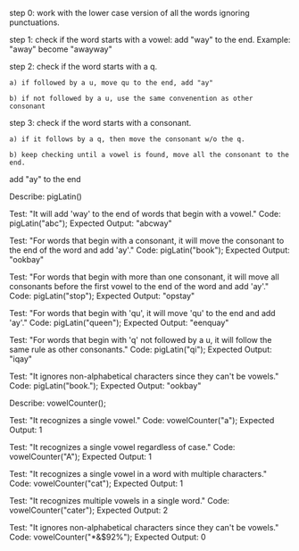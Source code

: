 step 0: work with the lower case version of all the words ignoring punctuations.

step 1: check if the word starts with a vowel: add "way" to the end.
    Example: "away" become "awayway"

step 2: check if the word starts with a q.

    a) if followed by a u, move qu to the end, add "ay"

    b) if not followed by a u, use the same convenention as other consonant

step 3: check if the word starts with a consonant.

    a) if it follows by a q, then move the consonant w/o the q.

    b) keep checking until a vowel is found, move all the consonant to the end.

  add "ay" to the end


Describe: pigLatin()

Test: "It will add 'way' to the end of words that begin with a vowel."
Code: pigLatin("abc");
Expected Output: "abcway"

Test: "For words that begin with a consonant, it will move the consonant to the end of the word and add 'ay'."
Code: pigLatin("book");
Expected Output: "ookbay"

Test: "For words that begin with more than one consonant, it will move all consonants before the first vowel to the end of the word and add 'ay'."
Code: pigLatin("stop");
Expected Output: "opstay"

Test: "For words that begin with 'qu', it will move 'qu' to the end and add 'ay'."
Code: pigLatin("queen");
Expected Output: "eenquay"

Test: "For words that begin with 'q' not followed by a u, it will follow the same rule as other consonants."
Code: pigLatin("qi");
Expected Output: "iqay"

Test: "It ignores non-alphabetical characters since they can't be vowels."
Code: pigLatin("book.");
Expected Output: "ookbay"


Describe: vowelCounter();

Test: "It recognizes a single vowel."
Code: vowelCounter("a");
Expected Output: 1

Test: "It recognizes a single vowel regardless of case."
Code: vowelCounter("A");
Expected Output: 1

Test: "It recognizes a single vowel in a word with multiple characters."
Code: vowelCounter("cat");
Expected Output: 1

Test: "It recognizes multiple vowels in a single word."
Code: vowelCounter("cater");
Expected Output: 2

Test: "It ignores non-alphabetical characters since they can't be vowels."
Code: vowelCounter("*&$92%");
Expected Output: 0